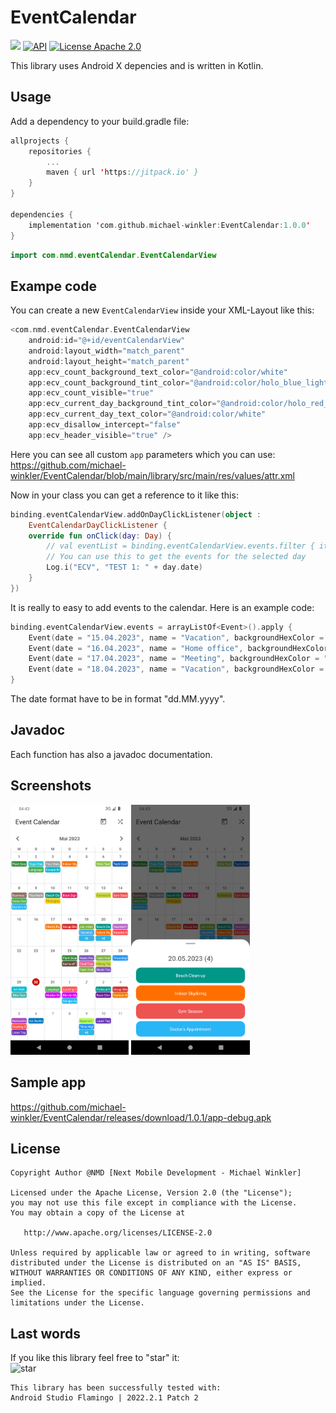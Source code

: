 # EventCalendar

[![](https://jitpack.io/v/michael-winkler/EventCalendar.svg)](https://jitpack.io/#michael-winkler/EventCalendar)
[![API](https://img.shields.io/badge/API-21%2B-orange.svg?style=flat)](https://android-arsenal.com/api?level=21)
[![License Apache 2.0](https://img.shields.io/badge/License-Apache%202.0-blue.svg?style=true)](http://www.apache.org/licenses/LICENSE-2.0)

This library uses Android X depencies and is written in Kotlin.


## Usage
Add a dependency to your build.gradle file:
```kotlin
allprojects {
    repositories {
        ...
        maven { url 'https://jitpack.io' }
    }
}

dependencies {
    implementation 'com.github.michael-winkler:EventCalendar:1.0.0'
}
```

```kotlin
import com.nmd.eventCalendar.EventCalendarView
```

## Exampe code
You can create a new `EventCalendarView` inside your XML-Layout like this:
```kotlin
<com.nmd.eventCalendar.EventCalendarView
    android:id="@+id/eventCalendarView"
    android:layout_width="match_parent"
    android:layout_height="match_parent"
    app:ecv_count_background_text_color="@android:color/white"
    app:ecv_count_background_tint_color="@android:color/holo_blue_light"
    app:ecv_count_visible="true"
    app:ecv_current_day_background_tint_color="@android:color/holo_red_dark"
    app:ecv_current_day_text_color="@android:color/white"
    app:ecv_disallow_intercept="false"
    app:ecv_header_visible="true" />
```
Here you can see all custom `app` parameters which you can use:    
https://github.com/michael-winkler/EventCalendar/blob/main/library/src/main/res/values/attr.xml

Now in your class you can get a reference to it like this:
```kotlin
binding.eventCalendarView.addOnDayClickListener(object :
    EventCalendarDayClickListener {
    override fun onClick(day: Day) {
        // val eventList = binding.eventCalendarView.events.filter { it.date == day.date }
        // You can use this to get the events for the selected day
        Log.i("ECV", "TEST 1: " + day.date)
    }
})
```

It is really to easy to add events to the calendar.
Here is an example code:
```kotlin
binding.eventCalendarView.events = arrayListOf<Event>().apply {
    Event(date = "15.04.2023", name = "Vacation", backgroundHexColor = "#4badeb")
    Event(date = "16.04.2023", name = "Home office", backgroundHexColor = "#e012ad")
    Event(date = "17.04.2023", name = "Meeting", backgroundHexColor = "#e07912")
    Event(date = "18.04.2023", name = "Vacation", backgroundHexColor = "#4badeb", data = "Let's go!")
}
```
The date format have to be in format "dd.MM.yyyy".


## Javadoc
Each function has also a javadoc documentation.


## Screenshots
<img src="https://github.com/michael-winkler/EventCalendar/blob/main/images/Screenshot.png" height=400px> <img src="https://github.com/michael-winkler/EventCalendar/blob/main/images/Screenshot2.png" height=400px>


## Sample app
https://github.com/michael-winkler/EventCalendar/releases/download/1.0.1/app-debug.apk


## License
```
Copyright Author @NMD [Next Mobile Development - Michael Winkler]

Licensed under the Apache License, Version 2.0 (the "License");
you may not use this file except in compliance with the License.
You may obtain a copy of the License at

   http://www.apache.org/licenses/LICENSE-2.0

Unless required by applicable law or agreed to in writing, software
distributed under the License is distributed on an "AS IS" BASIS,
WITHOUT WARRANTIES OR CONDITIONS OF ANY KIND, either express or implied.
See the License for the specific language governing permissions and
limitations under the License.
```
## Last words
If you like this library feel free to "star" it:<br>
![star](https://github.com/michael-winkler/Screenshot/blob/master/Images/star.png)

```
This library has been successfully tested with:
Android Studio Flamingo | 2022.2.1 Patch 2
```